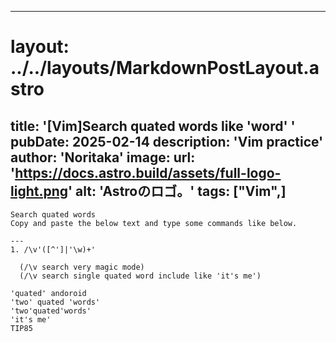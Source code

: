 
---
# layout: ../../layouts/MarkdownPostLayout.astro
title: '[Vim]Search quated words like 'word'
'
pubDate: 2025-02-14
description: 'Vim practice'
author: 'Noritaka'
image:
    url: 'https://docs.astro.build/assets/full-logo-light.png'
    alt: 'Astroのロゴ。'
tags: ["Vim",]
---


```
Search quated words
Copy and paste the below text and type some commands like below.

---
1. /\v'([^']|'\w)+'

  (/\v search very magic mode)
  (/\v search single quated word include like 'it's me')
 
'quated' andoroid
'two' quated 'words'
'two'quated'words'
'it's me'
TIP85
```
